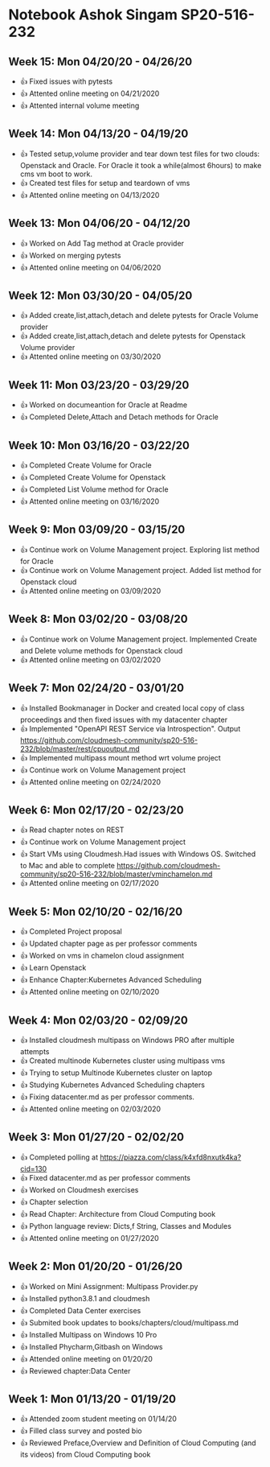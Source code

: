 # Notebook Ashok Singam SP20-516-232

## Week 15: Mon 04/20/20 - 04/26/20

* :+1: Fixed issues with pytests
* :+1: Attented online meeting on 04/21/2020
* :+1: Attented internal volume meeting 

## Week 14: Mon 04/13/20 - 04/19/20

*  :+1: Tested setup,volume provider and tear down test files
        for two clouds: Openstack and Oracle. For Oracle it took
        a while(almost 6hours) to make cms vm boot to work. 
*  :+1: Created test files for setup and teardown of vms
*  :+1: Attented online meeting on 04/13/2020

## Week 13: Mon 04/06/20 - 04/12/20

*  :+1: Worked on Add Tag method at Oracle provider
*  :+1: Worked on merging pytests
*  :+1: Attented online meeting on 04/06/2020

## Week 12: Mon 03/30/20 - 04/05/20

*  :+1: Added create,list,attach,detach and delete pytests for Oracle Volume provider
*  :+1: Added create,list,attach,detach and delete pytests for Openstack Volume provider
*  :+1: Attented online meeting on 03/30/2020

## Week 11: Mon 03/23/20 - 03/29/20

*  :+1: Worked on documeantion for Oracle at Readme 
*  :+1: Completed Delete,Attach and Detach methods for Oracle

## Week 10: Mon 03/16/20 - 03/22/20

*  :+1: Completed Create Volume for Oracle
*  :+1: Completed Create Volume for Openstack
*  :+1: Completed List Volume method for Oracle
*  :+1: Attented online meeting on 03/16/2020

## Week 9: Mon 03/09/20 - 03/15/20

*  :+1: Continue work on Volume Management project. Exploring list method for Oracle
*  :+1: Continue work on Volume Management project. Added list method for Openstack cloud
*  :+1: Attented online meeting on 03/09/2020

## Week 8: Mon 03/02/20 - 03/08/20

*  :+1: Continue work on Volume Management project. Implemented Create and Delete volume methods
     for Openstack cloud
*  :+1: Attented online meeting on 03/02/2020

## Week 7: Mon 02/24/20 - 03/01/20

*  :+1: Installed Bookmanager in Docker and created local copy of class proceedings and then fixed issues 
        with my datacenter chapter
*  :+1: Implemented "OpenAPI REST Service via Introspection". 
        Output <https://github.com/cloudmesh-community/sp20-516-232/blob/master/rest/cpuoutput.md>
*  :+1: Implemented multipass mount method wrt volume project
*  :+1: Continue work on Volume Management project 
*  :+1: Attented online meeting on 02/24/2020

## Week 6: Mon 02/17/20 - 02/23/20

*  :+1: Read chapter notes on REST
*  :+1: Continue work on Volume Management project 
*  :+1: Start VMs using Cloudmesh.Had issues with Windows OS. Switched to Mac and able to complete
       <https://github.com/cloudmesh-community/sp20-516-232/blob/master/vminchamelon.md>
*  :+1: Attented online meeting on 02/17/2020

## Week 5: Mon 02/10/20 - 02/16/20

* :+1: Completed Project proposal
* :+1: Updated chapter page as per professor comments
* :+1: Worked on vms in chamelon cloud assignment
* :+1: Learn Openstack
* :+1: Enhance Chapter:Kubernetes Advanced Scheduling
* :+1: Attented online meeting on 02/10/2020

## Week 4: Mon 02/03/20 - 02/09/20

* :+1: Installed cloudmesh multipass on Windows PRO after multiple attempts
* :+1: Created multinode Kubernetes cluster using multipass vms
* :+1: Trying to setup Multinode Kubernetes cluster on laptop
* :+1: Studying Kubernetes Advanced Scheduling chapters
* :+1: Fixing datacenter.md as per professor comments. 
* :+1: Attented online meeting on 02/03/2020

## Week 3: Mon 01/27/20 - 02/02/20

* :+1: Completed polling at <https://piazza.com/class/k4xfd8nxutk4ka?cid=130>
* :+1: Fixed datacenter.md as per professor comments
* :+1: Worked on Cloudmesh exercises
* :+1: Chapter selection
* :+1: Read Chapter: Architecture from Cloud Computing book
* :+1: Python language review: Dicts,f String, Classes and Modules
* :+1: Attented online meeting on 01/27/2020

## Week 2: Mon 01/20/20 - 01/26/20

* :+1: Worked on Mini Assignment: Multipass Provider.py
* :+1: Installed python3.8.1 and cloudmesh
* :+1: Completed Data Center exercises
* :+1: Submited book updates to books/chapters/cloud/multipass.md
* :+1: Installed Multipass on Windows 10 Pro
* :+1: Installed Phycharm,Gitbash on Windows
* :+1: Attended online meeting on 01/20/20
* :+1: Reviewed chapter:Data Center

## Week 1: Mon 01/13/20 - 01/19/20

* :+1: Attended zoom student meeting on 01/14/20
* :+1: Filled class survey and posted bio
* :+1: Reviewed Preface,Overview and Definition of Cloud Computing (and its videos) from Cloud Computing book




